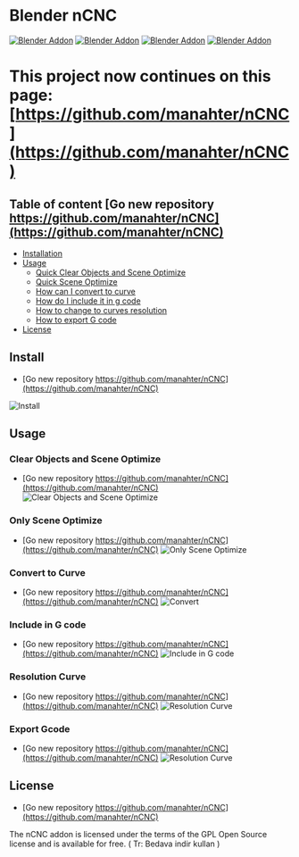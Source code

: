 # Blender nCNC
[![Blender Addon](https://img.shields.io/badge/Blender-2.8-blue)](https://www.blender.org/download/releases/2-80/)
[![Blender Addon](https://img.shields.io/badge/Addon-nCNC-green)](https://github.com/nesivmi/blender-nCNC)
[![Blender Addon](https://img.shields.io/badge/Version-v0.6.0-orange)](https://github.com/nesivmi/blender-nCNC)
[![Blender Addon](https://img.shields.io/badge/license-GPL--3.0-green)](https://github.com/nesivmi/blender-nCNC)


# This project now continues on this page: [https://github.com/manahter/nCNC](https://github.com/manahter/nCNC)

## Table of content [Go new repository https://github.com/manahter/nCNC](https://github.com/manahter/nCNC)
* [Installation](#Install)
* [Usage](#Usage)
  * [Quick Clear Objects and Scene Optimize](#Clear-Objects-and-Scene-Optimize)
  * [Quick Scene Optimize](#Only-Scene-Optimize)  
  * [How can I convert to curve](#Convert-to-Curve)
  * [How do I include it in g code](#Include-in-G-code)
  * [How to change to curves resolution](#Resolution-Curve)
  * [How to export G code](#Export-Gcode)
* [License](#License)

## Install
* [Go new repository https://github.com/manahter/nCNC](https://github.com/manahter/nCNC)

![Install](images/nCNC-Setup.gif)


## Usage

### Clear Objects and Scene Optimize
* [Go new repository https://github.com/manahter/nCNC](https://github.com/manahter/nCNC)
![Clear Objects and Scene Optimize](images/nCNC-ClearObjectsandOptimizeScene.gif)


### Only Scene Optimize
* [Go new repository https://github.com/manahter/nCNC](https://github.com/manahter/nCNC)
![Only Scene Optimize](images/nCNC-SceneOptimize.gif)


### Convert to Curve
* [Go new repository https://github.com/manahter/nCNC](https://github.com/manahter/nCNC)
![Convert](images/nCNC-ConvertObject.gif)


### Include in G code
* [Go new repository https://github.com/manahter/nCNC](https://github.com/manahter/nCNC)
![Include in G code](images/nCNC-Internal-External.gif)


### Resolution Curve
* [Go new repository https://github.com/manahter/nCNC](https://github.com/manahter/nCNC)
![Resolution Curve](images/nCNC-Resolution.gif)


### Export Gcode
* [Go new repository https://github.com/manahter/nCNC](https://github.com/manahter/nCNC)
![Resolution Curve](images/nCNC-Export.gif)

## License
* [Go new repository https://github.com/manahter/nCNC](https://github.com/manahter/nCNC)

The nCNC addon is licensed under the terms of the GPL Open Source license and is available for free. ( Tr: Bedava indir kullan )
